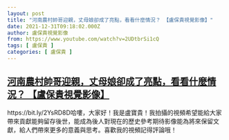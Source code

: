 ```yaml
---
layout: post
title: "河南農村帥哥迎親，丈母娘卻成了亮點，看看什麼情況？ 【盧保貴視覺影像】"
date: 2021-12-31T09:18:02.000Z
author: 盧保貴視覺影像
from: https://www.youtube.com/watch?v=2UDtbrSi1cQ
tags: [ 盧保貴 ]
categories: [ 盧保貴 ]
---
```

<!--1640942282000-->
[河南農村帥哥迎親，丈母娘卻成了亮點，看看什麼情況？ 【盧保貴視覺影像】](https://www.youtube.com/watch?v=2UDtbrSi1cQ)
------

<div>
https://bit.ly/2YsRD8D哈嘍，大家好！我是盧寶貴！我拍攝的視頻希望能給大家帶來貢獻能夠留存後世，能成為後人對現在的歷史參考期待影像能為將來保留文獻，給人們帶來更多的意義與思考。喜歡我的視頻記得評論哦！
</div>
